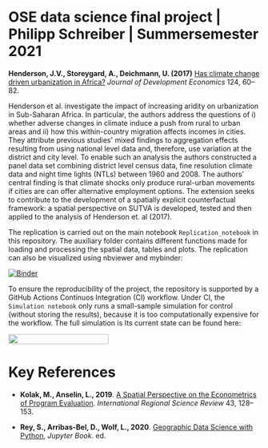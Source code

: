 # OSE data science final project | Philipp Schreiber | Summersemester 2021

**Henderson, J.V., Storeygard, A., Deichmann, U. (2017)** [Has climate change driven urbanization in Africa?](https://doi.org/10.1016/j.jdeveco.2016.09.001) *Journal of Development Economics* 124, 60–82.

Henderson et al. investigate the impact of increasing aridity on urbanization in Sub-Saharan Africa. In particular, the authors address the questions of i) whether adverse changes in climate induce a push from rural to urban areas and ii) how this within-country migration affects incomes in cities. They attribute previous studies' mixed findings to aggregation effects resulting from using national level data and, therefore, use variation at the district and city level. To enable such an analysis the authors constructed a panel data set combining district level census data, fine resolution climate data and night time lights (NTLs) between 1960 and 2008. The authors' central finding is that climate shocks only produce rural-urban movements if cities are can offer alternative employment options. The extension seeks to contribute to the development of a spatially explicit counterfactual framework: a spatial perspective on SUTVA is developed, tested and then applied to the analysis of Henderson et. al (2017).

The replication is carried out on the main notebook `Replication_notebook` in this repository. The auxiliary folder contains different functions made for loading and processing the spatial data, tables and plots. The replication can also be visualized using nbviewer and mybinder:

[![Binder](https://mybinder.org/badge_logo.svg)](https://mybinder.org/v2/gh/OpenSourceEconomics/ose-data-science-course-project-pcschreiber1/master?filepath=Replication_notebook.ipynb)

To ensure the reproducibility of the project, the repository is supported by a GitHub Actions Continuos Integration (CI) workflow. Under CI, the `Simulation notebook` only runs a small-sample simulation for control (without storing the results), because it is too computationally expensive for the workflow. The full simulation is  Its current state  can be found here:

</a>
<a href="https://github.com/OpenSourceEconomics/ose-data-science-course-project-pcschreiber1/actions/workflows/ci.yml"
    target="_parent">
    <img align="center"
       src="https://github.com/OpenSourceEconomics/ose-data-science-course-project-pcschreiber1/actions/workflows/ci.yml/badge.svg"
       width="200" height="20">
</a>

# Key References

* **Kolak, M., Anselin, L., 2019**. [A Spatial Perspective on the Econometrics of Program Evaluation](https://doi.org/10.1177/0160017619869781). *International Regional Science Review* 43, 128–153.

* **Rey, S., Arribas-Bel, D., Wolf, L., 2020**. [Geographic Data Science with Python](https://geographicdata.science/book/intro.html), *Jupyter Book*. ed.
